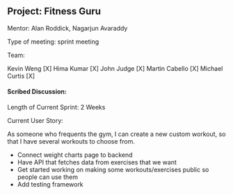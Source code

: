 ## Project: Fitness Guru

Mentor: Alan Roddick, Nagarjun Avaraddy

Type of meeting: sprint meeting

Team:

Kevin Weng [X]
Hima Kumar [X]
John Judge [X]
Martin Cabello [X]
Michael Curtis [X]

#### Scribed Discussion:

Length of Current Sprint: 2 Weeks

Current User Story:

As someone who frequents the gym, I can create a new custom workout, so that I have several workouts to choose from.

-   Connect weight charts page to backend
-   Have API that fetches data from exercises that we want
-   Get started working on making some workouts/exercises public so people can use them
-   Add testing framework
